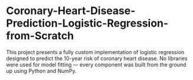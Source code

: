 # Coronary-Heart-Disease-Prediction-Logistic-Regression-from-Scratch
This project presents a fully custom implementation of logistic regression designed to predict the 10-year risk of coronary heart disease. No libraries were used for model fitting — every component was built from the ground up using Python and NumPy.
